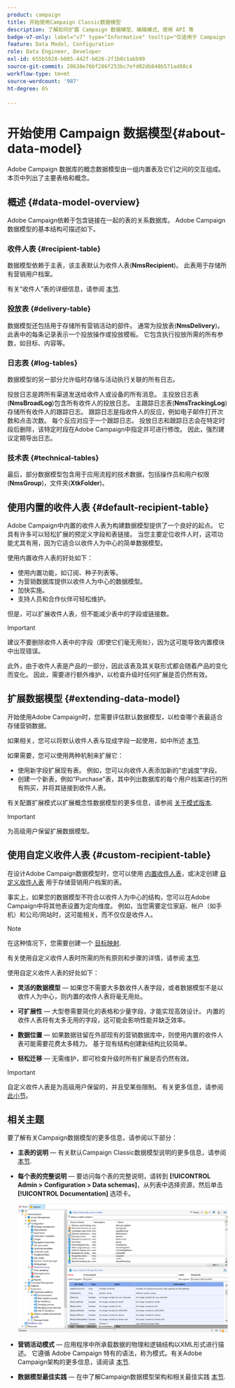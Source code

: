 ```yaml
---
product: campaign
title: 开始使用Campaign Classic数据模型
description: 了解如何扩展 Campaign 数据模型、编辑模式、使用 API 等
badge-v7-only: label="v7" type="Informative" tooltip="仅适用于 Campaign Classic v7"
feature: Data Model, Configuration
role: Data Engineer, Developer
exl-id: 655b5928-b005-442f-b026-2f1b0c1abb99
source-git-commit: 28638e76bf286f253bc7efd02db848b571ad88c4
workflow-type: tm+mt
source-wordcount: '987'
ht-degree: 6%

---
```


# 开始使用 Campaign 数据模型{#about-data-model}

Adobe Campaign 数据库的概念数据模型由一组内置表及它们之间的交互组成。本页中列出了主要表格和概念。

## 概述 {#data-model-overview}

Adobe Campaign依赖于包含链接在一起的表的关系数据库。 Adobe Campaign数据模型的基本结构可描述如下。

### 收件人表 {#recipient-table}

数据模型依赖于主表，该主表默认为收件人表(**NmsRecipient**)。 此表用于存储所有营销用户档案。

有关“收件人”表的详细信息，请参阅 [本节](#default-recipient-table).

### 投放表 {#delivery-table}

数据模型还包括用于存储所有营销活动的部件。 通常为投放表(**NmsDelivery**)。 此表中的每条记录表示一个投放操作或投放模板。 它包含执行投放所需的所有参数，如目标、内容等。

### 日志表 {#log-tables}

数据模型的另一部分允许临时存储与活动执行关联的所有日志。

投放日志是跨所有渠道发送给收件人或设备的所有消息。 主投放日志表(**NmsBroadLog**)包含所有收件人的投放日志。
主跟踪日志表(**NmsTrackingLog**)存储所有收件人的跟踪日志。 跟踪日志是指收件人的反应，例如电子邮件打开次数和点击次数。 每个反应对应于一个跟踪日志。
投放日志和跟踪日志会在特定时段后删除，该特定时段在Adobe Campaign中指定并可进行修改。 因此，强烈建议定期导出日志。

### 技术表 {#technical-tables}

最后，部分数据模型包含用于应用流程的技术数据，包括操作员和用户权限(**NmsGroup**)，文件夹(**XtkFolder**)。

## 使用内置的收件人表 {#default-recipient-table}

Adobe Campaign中内置的收件人表为构建数据模型提供了一个良好的起点。 它具有许多可以轻松扩展的预定义字段和表链接。 当您主要定位收件人时，这项功能尤其有用，因为它适合以收件人为中心的简单数据模型。

使用内置收件人表的好处如下：

* 使用内置功能，如订阅、种子列表等。
* 为营销数据库提供以收件人为中心的数据模型。
* 加快实施。
* 支持人员和合作伙伴可轻松维护。

但是，可以扩展收件人表，但不能减少表中的字段或链接数。

>[!IMPORTANT]
>
>建议不要删除收件人表中的字段（即使它们毫无用处），因为这可能导致内置模块中出现错误。

此外，由于收件人表是产品的一部分，因此该表及其关联形式都会随着产品的变化而变化。 因此，需要进行额外维护，以检查升级时任何扩展是否仍然有效。

## 扩展数据模型 {#extending-data-model}

开始使用Adobe Campaign时，您需要评估默认数据模型，以检查哪个表最适合存储营销数据。

如果相关，您可以将默认收件人表与现成字段一起使用，如中所述 [本节](#default-recipient-table).

如果需要，您可以使用两种机制来扩展它：

* 使用新字段扩展现有表。 例如，您可以向收件人表添加新的“忠诚度”字段。
* 创建一个新表，例如“Purchase”表，其中列出数据库的每个用户档案进行的所有购买，并将其链接到收件人表。

有关配置扩展模式以扩展概念性数据模型的更多信息，请参阅 [关于模式版本](../../configuration/using/about-schema-edition.md).

>[!IMPORTANT]
>
>为高级用户保留扩展数据模型。

## 使用自定义收件人表 {#custom-recipient-table}

在设计Adobe Campaign数据模型时，您可以使用 [内置收件人表](#default-recipient-table)，或决定创建 [自定义收件人表](../../configuration/using/about-custom-recipient-table.md) 用于存储营销用户档案的表。

事实上，如果您的数据模型不符合以收件人为中心的结构，您可以在Adobe Campaign中将其他表设置为定向维度。 例如，当您需要定位家庭、帐户（如手机）和公司/网站时，这可能相关，而不仅仅是收件人。

>[!NOTE]
>
>在这种情况下，您需要创建一个 [目标映射](../../configuration/using/target-mapping.md).

有关使用自定义收件人表时所需的所有原则和步骤的详情，请参阅 [本节](../../configuration/using/about-custom-recipient-table.md).

使用自定义收件人表的好处如下：

* **灵活的数据模型**  — 如果您不需要大多数收件人表字段，或者数据模型不是以收件人为中心，则内置的收件人表将毫无用处。

* **可扩展性**  — 大型卷需要简化的表格和少量字段，才能实现高效设计。 内置的收件人表将有太多无用的字段，这可能会影响性能并缺乏效率。

* **数据位置**  — 如果数据驻留在外部现有的营销数据库中，则使用内置的收件人表可能需要花费太多精力。 基于现有结构创建新结构比较简单。

* **轻松迁移**  — 无需维护，即可检查升级时所有扩展是否仍然有效。

>[!IMPORTANT]
>
>自定义收件人表是为高级用户保留的，并且受某些限制。 有关更多信息，请参阅[此小节](../../configuration/using/about-custom-recipient-table.md)。

## 相关主题

要了解有关Campaign数据模型的更多信息，请参阅以下部分：

* **主表的说明**  — 有关默认Campaign Classic数据模型说明的更多信息，请参阅 [本节](../../configuration/using/data-model-description.md).

* **每个表的完整说明**  — 要访问每个表的完整说明，请转到 **[!UICONTROL Admin > Configuration > Data schemas]**，从列表中选择资源，然后单击 **[!UICONTROL Documentation]** 选项卡。

  ![](assets/data-model_documentation-tab.png)


* **营销活动模式**  — 应用程序中所承载数据的物理和逻辑结构以XML形式进行描述。 它遵循 Adobe Campaign 特有的语法，称为模式。有关Adobe Campaign架构的更多信息，请阅读 [本节](../../configuration/using/about-schema-reference.md).

* **数据模型最佳实践**  — 在中了解Campaign数据模型架构和相关最佳实践 [本节](../../configuration/using/data-model-best-practices.md#data-model-architecture).
